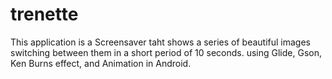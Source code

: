 # trenette
This application is a Screensaver taht shows a series of beautiful images switching between them in a short period of 10 seconds. using Glide, Gson, Ken Burns effect, and Animation in Android.
